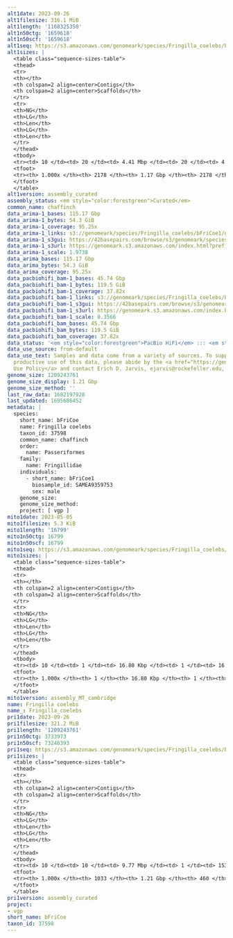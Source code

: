 ```yaml
---
alt1date: 2023-09-26
alt1filesize: 316.1 MiB
alt1length: '1168325350'
alt1n50ctg: '1659618'
alt1n50scf: '1659618'
alt1seq: https://s3.amazonaws.com/genomeark/species/Fringilla_coelebs/bFriCoe1/assembly_curated/bFriCoe1.alt.cur.20230926.fasta.gz
alt1sizes: |
  <table class="sequence-sizes-table">
  <thead>
  <tr>
  <th></th>
  <th colspan=2 align=center>Contigs</th>
  <th colspan=2 align=center>Scaffolds</th>
  </tr>
  <tr>
  <th>NG</th>
  <th>LG</th>
  <th>Len</th>
  <th>LG</th>
  <th>Len</th>
  </tr>
  </thead>
  <tbody>
  <tr><td> 10 </td><td> 20 </td><td> 4.41 Mbp </td><td> 20 </td><td> 4.41 Mbp </td></tr><tr><td> 20 </td><td> 52 </td><td> 3.23 Mbp </td><td> 52 </td><td> 3.23 Mbp </td></tr><tr><td> 30 </td><td> 93 </td><td> 2.59 Mbp </td><td> 93 </td><td> 2.59 Mbp </td></tr><tr><td> 40 </td><td> 143 </td><td> 2.10 Mbp </td><td> 143 </td><td> 2.10 Mbp </td></tr><tr style="background-color:#cccccc;"><td> 50 </td><td> 207 </td><td> 1.66 Mbp </td><td> 207 </td><td> 1.66 Mbp </td></tr><tr><td> 60 </td><td> 285 </td><td> 1.34 Mbp </td><td> 285 </td><td> 1.34 Mbp </td></tr><tr><td> 70 </td><td> 387 </td><td> 1.02 Mbp </td><td> 387 </td><td> 1.02 Mbp </td></tr><tr><td> 80 </td><td> 527 </td><td> 0.69 Mbp </td><td> 527 </td><td> 0.69 Mbp </td></tr><tr><td> 90 </td><td> 769 </td><td> 330.34 Kbp </td><td> 769 </td><td> 330.34 Kbp </td></tr><tr><td> 100 </td><td> 2178 </td><td> 6.14 Kbp </td><td> 2178 </td><td> 6.14 Kbp </td></tr></tbody>
  <tfoot>
  <tr><th> 1.000x </th><th> 2178 </th><th> 1.17 Gbp </th><th> 2178 </th><th> 1.17 Gbp </th></tr>
  </tfoot>
  </table>
alt1version: assembly_curated
assembly_status: <em style="color:forestgreen">Curated</em>
common_name: chaffinch
data_arima-1_bases: 115.17 Gbp
data_arima-1_bytes: 54.3 GiB
data_arima-1_coverage: 95.25x
data_arima-1_links: s3://genomeark/species/Fringilla_coelebs/bFriCoe1/genomic_data/arima/<br>
data_arima-1_s3gui: https://42basepairs.com/browse/s3/genomeark/species/Fringilla_coelebs/bFriCoe1/genomic_data/arima/
data_arima-1_s3url: https://genomeark.s3.amazonaws.com/index.html?prefix=species/Fringilla_coelebs/bFriCoe1/genomic_data/arima/
data_arima-1_scale: 1.9738
data_arima_bases: 115.17 Gbp
data_arima_bytes: 54.3 GiB
data_arima_coverage: 95.25x
data_pacbiohifi_bam-1_bases: 45.74 Gbp
data_pacbiohifi_bam-1_bytes: 119.5 GiB
data_pacbiohifi_bam-1_coverage: 37.82x
data_pacbiohifi_bam-1_links: s3://genomeark/species/Fringilla_coelebs/bFriCoe1/genomic_data/pacbio_hifi/<br>
data_pacbiohifi_bam-1_s3gui: https://42basepairs.com/browse/s3/genomeark/species/Fringilla_coelebs/bFriCoe1/genomic_data/pacbio_hifi/
data_pacbiohifi_bam-1_s3url: https://genomeark.s3.amazonaws.com/index.html?prefix=species/Fringilla_coelebs/bFriCoe1/genomic_data/pacbio_hifi/
data_pacbiohifi_bam-1_scale: 0.3566
data_pacbiohifi_bam_bases: 45.74 Gbp
data_pacbiohifi_bam_bytes: 119.5 GiB
data_pacbiohifi_bam_coverage: 37.82x
data_status: '<em style="color:forestgreen">PacBio HiFi</em> ::: <em style="color:forestgreen">Arima</em>'
data_use_source: from-default
data_use_text: Samples and data come from a variety of sources. To support fair and
  productive use of this data, please abide by the <a href="https://genome10k.soe.ucsc.edu/data-use-policies/">Data
  Use Policy</a> and contact Erich D. Jarvis, ejarvis@rockefeller.edu, with any questions.
genome_size: 1209243761
genome_size_display: 1.21 Gbp
genome_size_method: ''
last_raw_data: 1682197928
last_updated: 1695686452
metadata: |
  species:
    short_name: bFriCoe
    name: Fringilla coelebs
    taxon_id: 37598
    common_name: chaffinch
    order:
      name: Passeriformes
    family:
      name: Fringillidae
    individuals:
      - short_name: bFriCoe1
        biosample_id: SAMEA9359753
        sex: male
    genome_size:
    genome_size_method:
    project: [ vgp ]
mito1date: 2023-05-05
mito1filesize: 5.3 KiB
mito1length: '16799'
mito1n50ctg: 16799
mito1n50scf: 16799
mito1seq: https://s3.amazonaws.com/genomeark/species/Fringilla_coelebs/bFriCoe1/assembly_MT_cambridge/bFriCoe1.MT.20230505.fasta.gz
mito1sizes: |
  <table class="sequence-sizes-table">
  <thead>
  <tr>
  <th></th>
  <th colspan=2 align=center>Contigs</th>
  <th colspan=2 align=center>Scaffolds</th>
  </tr>
  <tr>
  <th>NG</th>
  <th>LG</th>
  <th>Len</th>
  <th>LG</th>
  <th>Len</th>
  </tr>
  </thead>
  <tbody>
  <tr><td> 10 </td><td> 1 </td><td> 16.80 Kbp </td><td> 1 </td><td> 16.80 Kbp </td></tr><tr><td> 20 </td><td> 1 </td><td> 16.80 Kbp </td><td> 1 </td><td> 16.80 Kbp </td></tr><tr><td> 30 </td><td> 1 </td><td> 16.80 Kbp </td><td> 1 </td><td> 16.80 Kbp </td></tr><tr><td> 40 </td><td> 1 </td><td> 16.80 Kbp </td><td> 1 </td><td> 16.80 Kbp </td></tr><tr style="background-color:#cccccc;"><td> 50 </td><td> 1 </td><td style="background-color:#ff8888;"> 16.80 Kbp </td><td> 1 </td><td style="background-color:#ff8888;"> 16.80 Kbp </td></tr><tr><td> 60 </td><td> 1 </td><td> 16.80 Kbp </td><td> 1 </td><td> 16.80 Kbp </td></tr><tr><td> 70 </td><td> 1 </td><td> 16.80 Kbp </td><td> 1 </td><td> 16.80 Kbp </td></tr><tr><td> 80 </td><td> 1 </td><td> 16.80 Kbp </td><td> 1 </td><td> 16.80 Kbp </td></tr><tr><td> 90 </td><td> 1 </td><td> 16.80 Kbp </td><td> 1 </td><td> 16.80 Kbp </td></tr><tr><td> 100 </td><td> 1 </td><td> 16.80 Kbp </td><td> 1 </td><td> 16.80 Kbp </td></tr></tbody>
  <tfoot>
  <tr><th> 1.000x </th><th> 1 </th><th> 16.80 Kbp </th><th> 1 </th><th> 16.80 Kbp </th></tr>
  </tfoot>
  </table>
mito1version: assembly_MT_cambridge
name: Fringilla coelebs
name_: Fringilla_coelebs
pri1date: 2023-09-26
pri1filesize: 321.2 MiB
pri1length: '1209243761'
pri1n50ctg: 3733973
pri1n50scf: 73246393
pri1seq: https://s3.amazonaws.com/genomeark/species/Fringilla_coelebs/bFriCoe1/assembly_curated/bFriCoe1.pri.cur.20230926.fasta.gz
pri1sizes: |
  <table class="sequence-sizes-table">
  <thead>
  <tr>
  <th></th>
  <th colspan=2 align=center>Contigs</th>
  <th colspan=2 align=center>Scaffolds</th>
  </tr>
  <tr>
  <th>NG</th>
  <th>LG</th>
  <th>Len</th>
  <th>LG</th>
  <th>Len</th>
  </tr>
  </thead>
  <tbody>
  <tr><td> 10 </td><td> 10 </td><td> 9.77 Mbp </td><td> 1 </td><td> 153.47 Mbp </td></tr><tr><td> 20 </td><td> 25 </td><td> 7.44 Mbp </td><td> 2 </td><td> 117.29 Mbp </td></tr><tr><td> 30 </td><td> 43 </td><td> 5.89 Mbp </td><td> 3 </td><td> 114.83 Mbp </td></tr><tr><td> 40 </td><td> 66 </td><td> 4.79 Mbp </td><td> 5 </td><td> 73.43 Mbp </td></tr><tr style="background-color:#cccccc;"><td> 50 </td><td> 94 </td><td style="background-color:#88ff88;"> 3.73 Mbp </td><td> 6 </td><td style="background-color:#88ff88;"> 73.25 Mbp </td></tr><tr><td> 60 </td><td> 131 </td><td> 2.88 Mbp </td><td> 9 </td><td> 37.13 Mbp </td></tr><tr><td> 70 </td><td> 180 </td><td> 2.15 Mbp </td><td> 13 </td><td> 22.46 Mbp </td></tr><tr><td> 80 </td><td> 249 </td><td> 1.46 Mbp </td><td> 19 </td><td> 15.57 Mbp </td></tr><tr><td> 90 </td><td> 360 </td><td> 0.77 Mbp </td><td> 34 </td><td> 3.43 Mbp </td></tr><tr><td> 100 </td><td> 1033 </td><td> 1.00 Kbp </td><td> 460 </td><td> 1.00 Kbp </td></tr></tbody>
  <tfoot>
  <tr><th> 1.000x </th><th> 1033 </th><th> 1.21 Gbp </th><th> 460 </th><th> 1.21 Gbp </th></tr>
  </tfoot>
  </table>
pri1version: assembly_curated
project:
- vgp
short_name: bFriCoe
taxon_id: 37598
---
```

